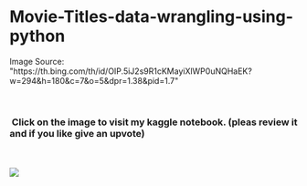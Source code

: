 # Movie-Titles-data-wrangling-using-python

<p>Image Source: "https://th.bing.com/th/id/OIP.5iJ2s9R1cKMayiXlWP0uNQHaEK?w=294&h=180&c=7&o=5&dpr=1.38&pid=1.7"</p>
</div></br> 
<h3>&nbspClick on the image to visit my kaggle notebook. (pleas review it and if you like give an upvote)</h3>
<div><a Click on the Img to visit my kaggle notebook, to review it. href="https://www.kaggle.com/karanshahpro/movie-industry-data-visualization-0-1"><frame><br></br>
<img src="https://th.bing.com/th/id/OIP.5iJ2s9R1cKMayiXlWP0uNQHaEK?w=724&h=480"></frame>
</a></div>
